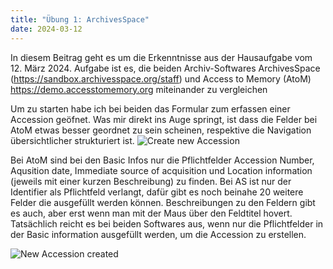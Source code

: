 ```yaml
---
title: "Übung 1: ArchivesSpace"
date: 2024-03-12
---
```


In diesem Beitrag geht es um die Erkenntnisse aus der Hausaufgabe vom 12. März 2024. Aufgabe ist es, die beiden Archiv-Softwares ArchivesSpace (https://sandbox.archivesspace.org/staff) und Access to Memory (AtoM) https://demo.accesstomemory.org miteinander zu vergleichen 

Um zu starten habe ich bei beiden das Formular zum erfassen einer Accession geöfnet. Was mir direkt ins Auge springt, ist dass die Felder bei AtoM etwas besser geordnet zu sein scheinen, respektive die Navigation übersichtlicher strukturiert ist. 
![Create new Accession](\Lerntagebuch_BAIN\images\Screenshot_acession.jpg)

Bei AtoM sind bei den Basic Infos nur die Pflichtfelder Accession Number, Aqusition date, Immediate source of acquisition und Location information (jeweils mit einer kurzen Beschreibung) zu finden. Bei AS ist nur der Identifier als Pflichtfeld verlangt, dafür gibt es noch beinahe 20 weitere Felder die ausgefüllt werden können. Beschreibungen zu den Feldern gibt es auch, aber erst wenn man mit der Maus über den Feldtitel hovert. Tatsächlich reicht es bei beiden Softwares aus, wenn nur die Pflichtfelder in der Basic information ausgefüllt werden, um die Accession zu erstellen. 

![New Accession created](\Lerntagebuch_BAIN\images\Screenshot_acession_erstellt.jpg)
